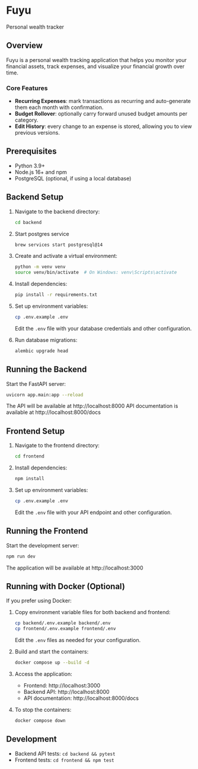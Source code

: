 # Fuyu
Personal wealth tracker

## Overview

Fuyu is a personal wealth tracking application that helps you monitor your financial assets, track expenses, and visualize your financial growth over time.

### Core Features
- **Recurring Expenses**: mark transactions as recurring and auto-generate them each month with confirmation.
- **Budget Rollover**: optionally carry forward unused budget amounts per category.
- **Edit History**: every change to an expense is stored, allowing you to view previous versions.

## Prerequisites

- Python 3.9+
- Node.js 16+ and npm
- PostgreSQL (optional, if using a local database)

## Backend Setup

1. Navigate to the backend directory:
   ```bash
   cd backend
   ```

2. Start postgres service
    ```bash
    brew services start postgresql@14
    ```

2. Create and activate a virtual environment:
   ```bash
   python -m venv venv
   source venv/bin/activate  # On Windows: venv\Scripts\activate
   ```

3. Install dependencies:
   ```bash
   pip install -r requirements.txt
   ```

4. Set up environment variables:
   ```bash
   cp .env.example .env
   ```
   Edit the `.env` file with your database credentials and other configuration.

5. Run database migrations:
   ```bash
   alembic upgrade head
   ```

## Running the Backend

Start the FastAPI server:
```bash
uvicorn app.main:app --reload
```

The API will be available at http://localhost:8000
API documentation is available at http://localhost:8000/docs

## Frontend Setup

1. Navigate to the frontend directory:
   ```bash
   cd frontend
   ```

2. Install dependencies:
   ```bash
   npm install
   ```

3. Set up environment variables:
   ```bash
   cp .env.example .env
   ```
   Edit the `.env` file with your API endpoint and other configuration.

## Running the Frontend

Start the development server:
```bash
npm run dev
```

The application will be available at http://localhost:3000

## Running with Docker (Optional)

If you prefer using Docker:

1. Copy environment variable files for both backend and frontend:
   ```bash
   cp backend/.env.example backend/.env
   cp frontend/.env.example frontend/.env
   ```
   Edit the `.env` files as needed for your configuration.

2. Build and start the containers:
   ```bash
   docker compose up --build -d
   ```

3. Access the application:
   - Frontend: http://localhost:3000
   - Backend API: http://localhost:8000
   - API documentation: http://localhost:8000/docs

4. To stop the containers:
   ```bash
   docker compose down
   ```

## Development

- Backend API tests: `cd backend && pytest`
- Frontend tests: `cd frontend && npm test`

